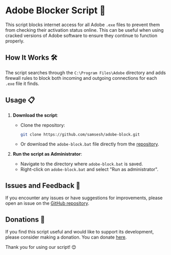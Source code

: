 # Adobe Blocker Script 🚫

This script blocks internet access for all Adobe `.exe` files to prevent them from checking their activation status online. This can be useful when using cracked versions of Adobe software to ensure they continue to function properly.

## How It Works 🛠️

The script searches through the `C:\Program Files\Adobe` directory and adds firewall rules to block both incoming and outgoing connections for each `.exe` file it finds.

## Usage 📋

1. **Download the script**:
   - Clone the repository: 
     ```sh
     git clone https://github.com/samsesh/adobe-block.git
     ```
   - Or download the `adobe-block.bat` file directly from the [repository](https://github.com/samsesh/adobe-block).

2. **Run the script as Administrator**:
   - Navigate to the directory where `adobe-block.bat` is saved.
   - Right-click on `adobe-block.bat` and select "Run as administrator".

## Issues and Feedback 📝

If you encounter any issues or have suggestions for improvements, please open an issue on the [GitHub repository](https://github.com/samsesh/adobe-block/issues).

## Donations 💖

If you find this script useful and would like to support its development, please consider making a donation. You can donate [here](https://github.com/samsesh/donate).

Thank you for using our script! 😊
